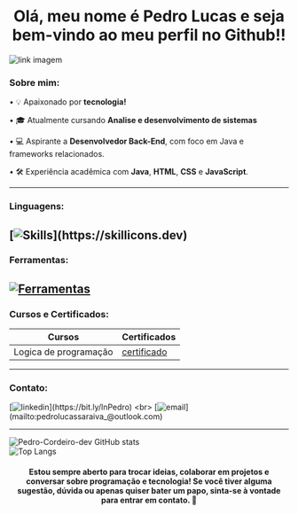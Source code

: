 
<h1 align = center>Olá, meu nome é Pedro Lucas e seja bem-vindo ao meu perfil no Github!!</h1>

![link imagem](https://i.pinimg.com/originals/ca/26/2e/ca262e0354eea311c41134c3e4bc3bc2.gif)

### Sobre mim:

• 💡 Apaixonado por **tecnologia!**

• 🎓 Atualmente cursando **Analise e desenvolvimento de sistemas**

• 💻 Aspirante a **Desenvolvedor Back-End**, com foco em Java e frameworks relacionados.

• 🛠️ Experiência acadêmica com **Java**, **HTML**, **CSS** e **JavaScript**.

---
### Linguagens:

[![Skills](https://skillicons.dev/icons?i=java,js,html,css,)](https://skillicons.dev)
----
### Ferramentas:

[![Ferramentas](https://skillicons.dev/icons?i=idea,vscode)](https://skillicons.dev)
----
### Cursos e Certificados:

| Cursos | Certificados |
|--------|--------------|
|Logica de programação|[certificado](https://www.dio.me/certificate/TSMA3NQW/share)|

----
### Contato:

[![linkedin](https://skillicons.dev/icons?i=linkedin,)](https://bit.ly/lnPedro) <br>
[![email](https://skillicons.dev/icons?i=gmail,)](mailto:pedrolucassaraiva_@outlook.com)

----

![Pedro-Cordeiro-dev GitHub stats](https://github-readme-stats.vercel.app/api?username=pedro-cordeiro-dev&show_icons=true&theme=dracula) <br>
![Top Langs](https://github-readme-stats.vercel.app/api/top-langs/?username=pedro-cordeiro-dev&layout=compact&langs_count=7&theme=dracula)

<h4 align = center>Estou sempre aberto para trocar ideias, colaborar em projetos e conversar sobre programação e tecnologia! Se você tiver alguma sugestão, dúvida ou apenas quiser bater um papo, sinta-se à vontade para entrar em contato. 🚀</h4>
<!--
**pedro-cordeiro-dev/pedro-cordeiro-dev** is a ✨ _special_ ✨ repository because its `README.md` (this file) appears on your GitHub profile.

Here are some ideas to get you started:

- 🔭 I’m currently working on ...
- 🌱 I’m currently learning ...
- 👯 I’m looking to collaborate on ...
- 🤔 I’m looking for help with ...
- 💬 Ask me about ...
- 📫 How to reach me: ...
- 😄 Pronouns: ...
- ⚡ Fun fact: ...
-->
